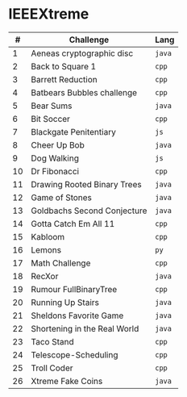 # IEEEXtreme

\# | Challenge | Lang
--- | --- | ---
1 | Aeneas cryptographic disc | `java`
2 | Back to Square 1 | `cpp`
3 | Barrett Reduction | `cpp`
4 | Batbears Bubbles challenge | `cpp`
5 | Bear Sums | `java`
6 | Bit Soccer | `cpp`
7 | Blackgate Penitentiary | `js`
8 | Cheer Up Bob | `java`
9 | Dog Walking | `js`
10 | Dr Fibonacci | `cpp`
11 | Drawing Rooted Binary Trees | `java`
12 | Game of Stones | `java`
13 | Goldbachs Second Conjecture | `java`
14 | Gotta Catch Em All 11 | `cpp`
15 | Kabloom | `cpp`
16 | Lemons | `py`
17 | Math Challenge | `cpp`
18 | RecXor | `java`
19 | Rumour FullBinaryTree | `cpp`
20 | Running Up Stairs | `java`
21 | Sheldons Favorite Game | `java`
22 | Shortening in the Real World | `java`
23 | Taco Stand | `cpp`
24 | Telescope-Scheduling | `cpp`
25 | Troll Coder | `cpp`
26 | Xtreme Fake Coins | `java`
